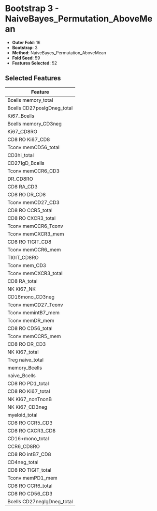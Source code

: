 # Bootstrap 3 - NaiveBayes_Permutation_AboveMean

- **Outer Fold**: 16
- **Bootstrap**: 3
- **Method**: NaiveBayes_Permutation_AboveMean
- **Fold Seed**: 59
- **Features Selected**: 52

## Selected Features

| Feature |
|---------|
| Bcells memory_total |
| Bcells CD27posIgDneg_total |
| Ki67_Bcells |
| Bcells memory_CD3neg |
| Ki67_CD8RO |
| CD8 RO Ki67_CD8 |
| Tconv memCD56_total |
| CD3hi_total |
| CD27IgD_Bcells |
| Tconv memCCR6_CD3 |
| DR_CD8RO |
| CD8 RA_CD3 |
| CD8 RO DR_CD8 |
| Tconv memCD27_CD3 |
| CD8 RO CCR5_total |
| CD8 RO CXCR3_total |
| Tconv memCCR6_Tconv |
| Tconv memCXCR3_mem |
| CD8 RO TIGIT_CD8 |
| Tconv memCCR6_mem |
| TIGIT_CD8RO |
| Tconv mem_CD3 |
| Tconv memCXCR3_total |
| CD8 RA_total |
| NK Ki67_NK |
| CD16mono_CD3neg |
| Tconv memCD27_Tconv |
| Tconv memintB7_mem |
| Tconv memDR_mem |
| CD8 RO CD56_total |
| Tconv memCCR5_mem |
| CD8 RO DR_CD3 |
| NK Ki67_total |
| Treg naive_total |
| memory_Bcells |
| naive_Bcells |
| CD8 RO PD1_total |
| CD8 RO Ki67_total |
| NK Ki67_nonTnonB |
| NK Ki67_CD3neg |
| myeloid_total |
| CD8 RO CCR5_CD3 |
| CD8 RO CXCR3_CD8 |
| CD16+mono_total |
| CCR6_CD8RO |
| CD8 RO intB7_CD8 |
| CD4neg_total |
| CD8 RO TIGIT_total |
| Tconv memPD1_mem |
| CD8 RO CCR6_total |
| CD8 RO CD56_CD3 |
| Bcells CD27negIgDneg_total |
